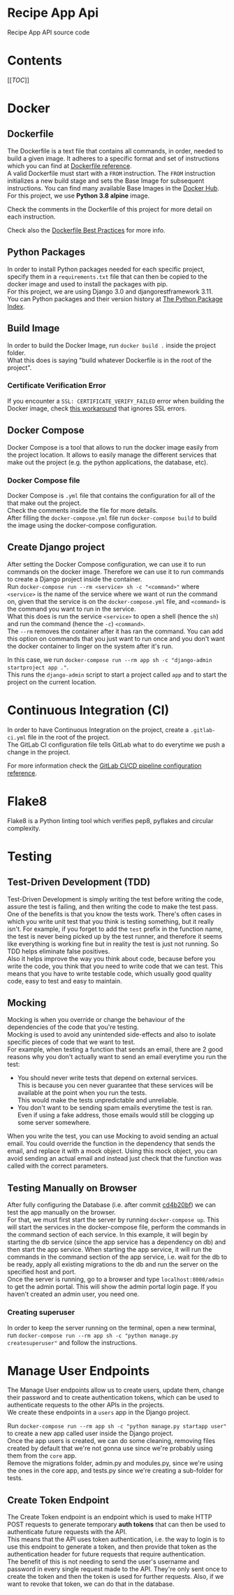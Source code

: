 # Recipe App Api

Recipe App API source code

# Contents

[[_TOC_]]

# Docker
## Dockerfile
The Dockerfile is a text file that contains all commands, in order, needed to build a given image. It adheres to a specific format and set of instructions which you can find at [Dockerfile reference](https://docs.docker.com/engine/reference/builder/).  
A valid Dockerfile must start with a ```FROM``` instruction. The ```FROM``` instruction initializes a new build stage and sets the Base Image for subsequent instructions. You can find many available Base Images in the [Docker Hub](https://hub.docker.com).  
For this project, we use **Python 3.8 alpine** image.  

Check the comments in the Dockerfile of this project for more detail on each instruction.  

Check also the [Dockerfile Best Practices](https://docs.docker.com/develop/develop-images/dockerfile_best-practices/#from) for more info.

## Python Packages
In order to install Python packages needed for each specific project, specify them in a ```requirements.txt``` file that can then be copied to the docker image and used to install the packages with pip.  
For this project, we are using Django 3.0 and djangorestframework 3.11.  
You can Python packages and their version history at [The Python Package Index](https://pypi.org/). 

## Build Image
In order to build the Docker Image, run ```docker build .``` inside the project folder.  
What this does is saying "build whatever Dockerfile is in the root of the project".

### Certificate Verification Error
If you encounter a ```SSL: CERTIFICATE_VERIFY_FAILED``` error when building the Docker image, check [this workaround](https://stackoverflow.com/a/56131678/1971089) that ignores SSL errors.

## Docker Compose
Docker Compose is a tool that allows to run the docker image easily from the project location.
It allows to easily manage the different services that make out the project (e.g. the python applications, the database, etc).

### Docker Compose file
Docker Compose is ```.yml``` file that contains the configuration for all of the that make out the project.  
Check the comments inside the file for more details.  
After filling the ```docker-compose.yml``` file run ```docker-compose build``` to build the image using the docker-compose configuration.

## Create Django project
After setting the Docker Compose configuration, we can use it to run commands on the docker image.
Therefore we can use it to run commands to create a Django project inside the container.  
Run ```docker-compose run --rm <service> sh -c "<command>"``` where ```<service>``` is the name of the service where we want ot run the command on,
given that the service is on the ```docker-compose.yml``` file, and ```<command>``` is the command you want to run in the service.  
What this does is run the service ```<service>``` to open a shell (hence the ```sh```) and run the command (hence the ```-c```) ```<command>```.  
The ```--rm``` removes the container after it has ran the command.
You can add this option on commands that you just want to run once and you don't want the docker container to linger on the system after it's run.

In this case, we run ```docker-compose run --rm app sh -c "django-admin startproject app ."```.  
This runs the ```django-admin``` script to start a project called ```app``` and to start the project on the current location.

# Continuous Integration (CI)
In order to have Continuous Integration on the project, create a ```.gitlab-ci.yml``` file in the root of the project.  
The GitLab CI configuration file tells GitLab what to do everytime we push a change in the project.  

For more information check the [GitLab CI/CD pipeline configuration reference](https://docs.gitlab.com/ee/ci/yaml/).

# Flake8
Flake8 is a Python linting tool which verifies pep8, pyflakes and circular complexity.

# Testing
## Test-Driven Development (TDD)
Test-Driven Development is simply writing the test before writing the code, assure the test is failing, and then writing the code to make the test pass.  
One of the benefits is that you know the tests work.
There's often cases in which you write unit test that you think is testing something, but it really isn't.
For example, if you forget to add the ```test``` prefix in the function name, the test is never being picked up by the test runner, and therefore it seems like everything is working fine but in reality the test is just not running.
So TDD helps eliminate false positives.  
Also it helps improve the way you think about code, because before you write the code, you think that you need to write code that we can test.
This means that you have to write testable code, which usually good quality code, easy to test and easy to maintain.

## Mocking
Mocking is when you override or change the behaviour of the dependencies of the code that you're testing.  
Mocking is used to avoid any unintended side-effects and also to isolate specific pieces of code that we want to test.  
For example, when testing a function that sends an email, there are 2 good reasons why you don't actually want to send an email everytime you run the test:
- You should never write tests that depend on external services.  
This is because you cen never guarantee that these services will be available at the point when you run the tests.  
This would make the tests unpredictable and unreliable.
- You don't want to be sending spam emails everytime the test is ran.  
Even if using a fake address, those emails would still be clogging up some server somewhere.

When you write the test, you can use Mocking to avoid sending an actual email.
You could override the function in the dependency that sends the email, and replace it with a mock object.
Using this mock object, you can avoid sending an actual email and instead just check that the function was called with the correct parameters. 

## Testing Manually on Browser
After fully configuring the Database (i.e. after commit [cd4b20bf](https://gitlab.altengroup.net/ska/knowledge-base/python/django/recipe-app-api/-/commit/cd4b20bf4e4caee9a36ed6be6649b727db2e6de1)) we can test the app manually on the browser.  
For that, we must first start the server by running ```docker-compose up```.
This will start the services in the docker-compose file, perform the commands in the command section of each service.
In this example, it will begin by starting the db service (since the app service has a dependency on db) and then start the app service.
When starting the app service, it will run the commands in the command section of the app service, i.e. wait for the db to be ready, apply all existing migrations to the db and run the server on the specified host and port.      
Once the server is running, go to a browser and type ```localhost:8000/admin``` to get the admin portal.
This will show the admin portal login page.
If you haven't created an admin user, you need one.

### Creating superuser
In order to keep the server running on the terminal, open a new terminal, run ```docker-compose run --rm app sh -c "python manage.py createsuperuser"``` and follow the instructions.

# Manage User Endpoints
The Manage User endpoints allow us to create users, update them, change their password and to create authentication tokens,
which can be used to authenticate requests to the other APIs in the projects.  
We create these endpoints in a ```users``` app in the Django project.

Run ```docker-compose run --rm app sh -c "python manage.py startapp user"``` to create a new app called user inside the Django project.  
Once the app users is created, we can do some cleaning, removing files created by default that we're not gonna use since we're probably using them from the ```core``` app.  
Remove the migrations folder, admin.py and modules.py, since we're using the ones in the core app, and tests.py since we're creating a sub-folder for tests.

## Create Token Endpoint
The Create Token endpoint is an endpoint which is used to make HTTP POST requests to generate temporary **auth tokens** that can then be used to authenticate future requests with the API.  
This means that the API uses token authentication, i.e. the way to login is to use this endpoint to generate a token, and then provide that token as the authentication header for future requests that require authentication.  
The benefit of this is not needing to send the user's username and password in every single request made to the API. They're only sent once to create the token and then the token is used for further requests.
Also, if we want to revoke that token, we can do that in the database.          
